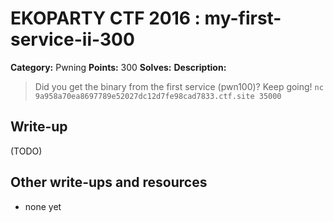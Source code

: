 # EKOPARTY CTF 2016 : my-first-service-ii-300

**Category:** Pwning
**Points:** 300
**Solves:**
**Description:**

> Did you get the binary from the first service (pwn100)? Keep going!
`nc 9a958a70ea8697789e52027dc12d7fe98cad7833.ctf.site 35000`

## Write-up

(TODO)

## Other write-ups and resources

* none yet
